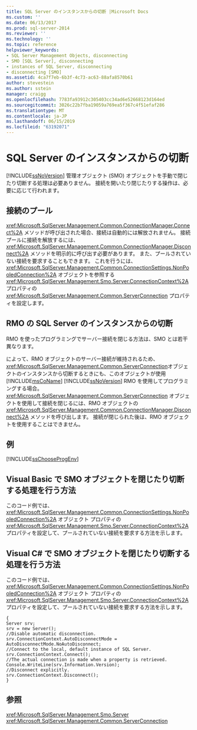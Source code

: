 ```yaml
---
title: SQL Server のインスタンスからの切断 |Microsoft Docs
ms.custom: ''
ms.date: 06/13/2017
ms.prod: sql-server-2014
ms.reviewer: ''
ms.technology: ''
ms.topic: reference
helpviewer_keywords:
- SQL Server Management Objects, disconnecting
- SMO [SQL Server], disconnecting
- instances of SQL Server, disconnecting
- disconnecting [SMO]
ms.assetid: 4ca7f7eb-6b3f-4c73-ac63-88afa8570b61
author: stevestein
ms.author: sstein
manager: craigg
ms.openlocfilehash: 7783fa93912c305403cc34ad6e52668123d164ed
ms.sourcegitcommit: 3026c22b7fba19059a769ea5f367c4f51efaf286
ms.translationtype: MT
ms.contentlocale: ja-JP
ms.lasthandoff: 06/15/2019
ms.locfileid: "63192071"
---
```

# <a name="disconnecting-from-an-instance-of-sql-server"></a>SQL Server のインスタンスからの切断
  [!INCLUDE[ssNoVersion](../../../includes/ssnoversion-md.md)] 管理オブジェクト (SMO) オブジェクトを手動で閉じたり切断する処理は必要ありません。 接続を開いたり閉じたりする操作は、必要に応じて行われます。  
  
## <a name="connection-pooling"></a>接続のプール  
 <xref:Microsoft.SqlServer.Management.Common.ConnectionManager.Connect%2A> メソッドが呼び出された場合、接続は自動的には解放されません。 接続プールに接続を解放するには、<xref:Microsoft.SqlServer.Management.Common.ConnectionManager.Disconnect%2A> メソッドを明示的に呼び出す必要があります。 また、プールされていない接続を要求することもできます。 これを行うには、<xref:Microsoft.SqlServer.Management.Common.ConnectionSettings.NonPooledConnection%2A> オブジェクトを参照する <xref:Microsoft.SqlServer.Management.Smo.Server.ConnectionContext%2A> プロパティの <xref:Microsoft.SqlServer.Management.Common.ServerConnection> プロパティを設定します。  
  
## <a name="disconnecting-from-an-instance-of-sql-server-for-rmo"></a>RMO の SQL Server のインスタンスからの切断  
 RMO を使ったプログラミングでサーバー接続を閉じる方法は、SMO とは若干異なります。  
  
 によって、RMO オブジェクトのサーバー接続が維持されるため、<xref:Microsoft.SqlServer.Management.Common.ServerConnection>オブジェクトのインスタンスから切断するときにも、このオブジェクトが使用[!INCLUDE[msCoName](../../../includes/msconame-md.md)] [!INCLUDE[ssNoVersion](../../../includes/ssnoversion-md.md)] RMO を使用してプログラミングする場合。 <xref:Microsoft.SqlServer.Management.Common.ServerConnection> オブジェクトを使用して接続を閉じるには、RMO オブジェクトの <xref:Microsoft.SqlServer.Management.Common.ConnectionManager.Disconnect%2A> メソッドを呼び出します。 接続が閉じられた後は、RMO オブジェクトを使用することはできません。  
  
## <a name="example"></a>例  
 [!INCLUDE[ssChooseProgEnv](../../../includes/sschooseprogenv-md.md)]  
  
## <a name="closing-and-disconnecting-an-smo-object-in-visual-basic"></a>Visual Basic で SMO オブジェクトを閉じたり切断する処理を行う方法  
 このコード例では、<xref:Microsoft.SqlServer.Management.Common.ConnectionSettings.NonPooledConnection%2A> オブジェクト プロパティの <xref:Microsoft.SqlServer.Management.Smo.Server.ConnectionContext%2A> プロパティを設定して、プールされていない接続を要求する方法を示します。  
  
<!-- TODO: review snippet reference  [!CODE [SMO How to#SMO_VB4](SMO How to#SMO_VB4)]  -->  
  
## <a name="closing-and-disconnecting-an-smo-object-in-visual-c"></a>Visual C# で SMO オブジェクトを閉じたり切断する処理を行う方法  
 このコード例では、<xref:Microsoft.SqlServer.Management.Common.ConnectionSettings.NonPooledConnection%2A> オブジェクト プロパティの <xref:Microsoft.SqlServer.Management.Smo.Server.ConnectionContext%2A> プロパティを設定して、プールされていない接続を要求する方法を示します。  
  
```  
{   
Server srv;   
srv = new Server();   
//Disable automatic disconnection.   
srv.ConnectionContext.AutoDisconnectMode = AutoDisconnectMode.NoAutoDisconnect;   
//Connect to the local, default instance of SQL Server.   
srv.ConnectionContext.Connect();   
//The actual connection is made when a property is retrieved.   
Console.WriteLine(srv.Information.Version);   
//Disconnect explicitly.   
srv.ConnectionContext.Disconnect();  
}  
```  
  
## <a name="see-also"></a>参照  
 <xref:Microsoft.SqlServer.Management.Smo.Server>   
 <xref:Microsoft.SqlServer.Management.Common.ServerConnection>  
  
  
